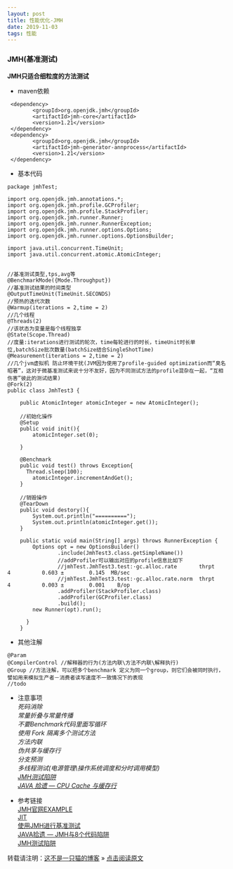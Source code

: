 ```yaml
---
layout: post
title: 性能优化-JMH
date: 2019-11-03
tags: 性能  
---
```


### JMH(基准测试)
**JMH只适合细粒度的方法测试**

- maven依赖<br/>

```
 <dependency>
        <groupId>org.openjdk.jmh</groupId>
        <artifactId>jmh-core</artifactId>
        <version>1.21</version>
 </dependency>
 <dependency>
        <groupId>org.openjdk.jmh</groupId>
        <artifactId>jmh-generator-annprocess</artifactId>
        <version>1.21</version>
 </dependency>
```

- 基本代码<br/>

```
package jmhTest;

import org.openjdk.jmh.annotations.*;
import org.openjdk.jmh.profile.GCProfiler;
import org.openjdk.jmh.profile.StackProfiler;
import org.openjdk.jmh.runner.Runner;
import org.openjdk.jmh.runner.RunnerException;
import org.openjdk.jmh.runner.options.Options;
import org.openjdk.jmh.runner.options.OptionsBuilder;

import java.util.concurrent.TimeUnit;
import java.util.concurrent.atomic.AtomicInteger;


//基准测试类型,tps,avg等
@BenchmarkMode({Mode.Throughput})
//基准测试结果的时间类型
@OutputTimeUnit(TimeUnit.SECONDS)
//预热的迭代次数
@Warmup(iterations = 2,time = 2)
//几个线程
@Threads(2)
//该状态为变量是每个线程独享
@State(Scope.Thread)
//度量:iterations进行测试的轮次，time每轮进行的时长，timeUnit时长单位,batchSize批次数量(batchSize结合SingleShotTime)
@Measurement(iterations = 2,time = 2)
//几个jvm虚拟机 防止环境干扰(JVM因为使用了profile-guided optimization而“臭名昭著”，这对于微基准测试来说十分不友好，因为不同测试方法的profile混杂在一起，“互相伤害”彼此的测试结果)
@Fork(2)
public class JmhTest3 {

    public AtomicInteger atomicInteger = new AtomicInteger();

    //初始化操作
    @Setup
    public void init(){
        atomicInteger.set(0);

    }

    @Benchmark
    public void test() throws Exception{
      Thread.sleep(100);
        atomicInteger.incrementAndGet();
    }

    //销毁操作
    @TearDown
    public void destory(){
        System.out.println("==========");
        System.out.println(atomicInteger.get());
    }

    public static void main(String[] args) throws RunnerException {
        Options opt = new OptionsBuilder()
                .include(JmhTest3.class.getSimpleName())
                //addProfiler可以输出对应的profile信息比如下
                //jmhTest.JmhTest3.test:·gc.alloc.rate       thrpt    4          0.603 ±        0.145  MB/sec
                //jmhTest.JmhTest3.test:·gc.alloc.rate.norm  thrpt    4          0.003 ±        0.001    B/op
                .addProfiler(StackProfiler.class)
                .addProfiler(GCProfiler.class)
                .build();
        new Runner(opt).run();

      }
    }
```

- 其他注解<br/>

```
@Param
@CompilerControl //解释器的行为(方法内联\方法不内联\解释执行)
@Group //方法注解，可以把多个benchmark 定义为同一个group，则它们会被同时执行，譬如用来模拟生产者－消费者读写速度不一致情况下的表现
//todo
```

- 注意事项<br/>
*死码消除*  
*常量折叠与常量传播*  
*不要Benchmark代码里面写循环*  
*使用 Fork 隔离多个测试方法*  
*方法内联*  
*伪共享与缓存行*  
*分支预测*  
*多线程测试(电源管理\操作系统调度和分时调用模型)*  
*[JMH测试陷阱](https://cloud.tencent.com/developer/article/1350814)*  
*[JAVA 拾遗 — CPU Cache 与缓存行](https://mp.weixin.qq.com/s?__biz=MzI0NzEyODIyOA==&mid=2247483992&idx=1&sn=6bfaa067e870767df7574a0268b199e3&chksm=e9b58b93dec202853e12fcb736d1ef3a5f9b64762049edfc08259fb1e253b174afd7ad029fef&scene=21#wechat_redirect)*  

- 参考链接<br/>
  [JMH官网EXAMPLE](http://hg.openjdk.java.net/code-tools/jmh/file/a4bb815b9733/jmh-samples/src/main/java/org/openjdk/jmh/samples/)  
  [JIT](https://blog.csdn.net/w372426096/article/details/81631564)  
  [使用JMH进行基准测试](https://www.jianshu.com/p/23abfe3251ca)  
  [JAVA拾遗 — JMH与8个代码陷阱](https://blog.csdn.net/j3t9z7h/article/details/82056961)  
  [JMH测试陷阱](https://cloud.tencent.com/developer/article/1350814)


转载请注明：[这不是一只猫的博客](http://1024.notacat.cn) » [点击阅读原文](http://1024.notacat.cn/2019%2f11%2f%e6%80%a7%e8%83%bd%e4%bc%98%e5%8c%96-JMH%2f/)


